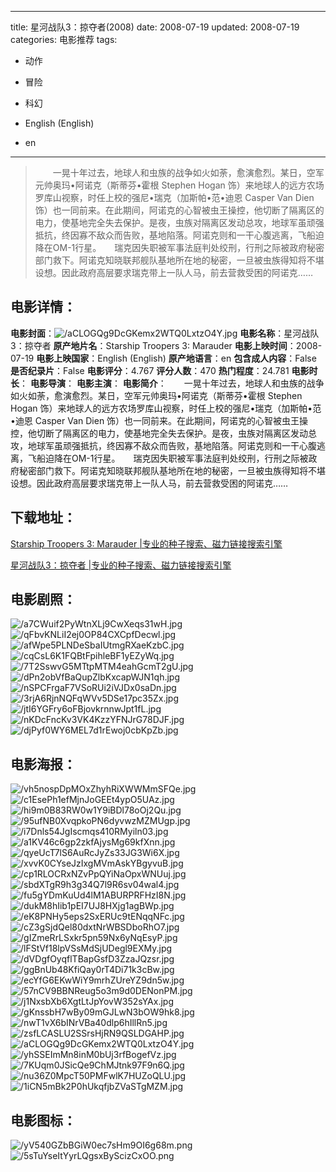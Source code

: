
---
title: 星河战队3：掠夺者(2008)
date: 2008-07-19
updated: 2008-07-19
categories: 电影推荐
tags:
- 动作
- 冒险
- 科幻

- English (English)
- en
---


> 　　一晃十年过去，地球人和虫族的战争如火如荼，愈演愈烈。某日，空军元帅奥玛•阿诺克（斯蒂芬•霍根 Stephen Hogan 饰）来地球人的远方农场罗库山视察，时任上校的强尼•瑞克（加斯帕•范•迪恩 Casper Van Dien 饰）也一同前来。在此期间，阿诺克的心智被虫王操控，他切断了隔离区的电力，使基地完全失去保护。是夜，虫族对隔离区发动总攻，地球军虽顽强抵抗，终因寡不敌众而告败，基地陷落。阿诺克则和一干心腹逃离，飞船迫降在OM-1行星。　　瑞克因失职被军事法庭判处绞刑，行刑之际被政府秘密部门救下。阿诺克知晓联邦舰队基地所在地的秘密，一旦被虫族得知将不堪设想。因此政府高层要求瑞克带上一队人马，前去营救受困的阿诺克……

## **电影详情**：

**电影封面**：<img src="https://image.tmdb.org/t/p/w200/aCLOGQg9DcGKemx2WTQ0LxtzO4Y.jpg" alt="/aCLOGQg9DcGKemx2WTQ0LxtzO4Y.jpg" title="/aCLOGQg9DcGKemx2WTQ0LxtzO4Y.jpg">
**电影名称**：星河战队3：掠夺者
**原产地片名**：Starship Troopers 3: Marauder
**电影上映时间**：2008-07-19
**电影上映国家**：English (English)
**原产地语言**：en
**包含成人内容**：False
**是否纪录片**：False
**电影评分**：4.767
**评分人数**：470
**热门程度**：24.781
**电影时长**：
**电影导演**：
**电影主演**：
**电影简介**：　　一晃十年过去，地球人和虫族的战争如火如荼，愈演愈烈。某日，空军元帅奥玛•阿诺克（斯蒂芬•霍根 Stephen Hogan 饰）来地球人的远方农场罗库山视察，时任上校的强尼•瑞克（加斯帕•范•迪恩 Casper Van Dien 饰）也一同前来。在此期间，阿诺克的心智被虫王操控，他切断了隔离区的电力，使基地完全失去保护。是夜，虫族对隔离区发动总攻，地球军虽顽强抵抗，终因寡不敌众而告败，基地陷落。阿诺克则和一干心腹逃离，飞船迫降在OM-1行星。　　瑞克因失职被军事法庭判处绞刑，行刑之际被政府秘密部门救下。阿诺克知晓联邦舰队基地所在地的秘密，一旦被虫族得知将不堪设想。因此政府高层要求瑞克带上一队人马，前去营救受困的阿诺克……

## **下载地址**：
[Starship Troopers 3: Marauder |专业的种子搜索、磁力链接搜索引擎](https://movie.amd794.com:2083/?search=Starship%20Troopers%203%3A%20Marauder&ordering=&mode=match_phrase&page_size=10&page=1)

[星河战队3：掠夺者 |专业的种子搜索、磁力链接搜索引擎](https://movie.amd794.com:2083/?search=%E6%98%9F%E6%B2%B3%E6%88%98%E9%98%9F3%EF%BC%9A%E6%8E%A0%E5%A4%BA%E8%80%85&ordering=&mode=match_phrase&page_size=10&page=1)
 

## **电影剧照**：
<img src="https://image.tmdb.org/t/p/original/a7CWuif2PyWtnXLj9CwXeqs31wH.jpg" alt="/a7CWuif2PyWtnXLj9CwXeqs31wH.jpg" title="/a7CWuif2PyWtnXLj9CwXeqs31wH.jpg"><img src="https://image.tmdb.org/t/p/original/qFbvKNLiI2ej0OP84CXCpfDecwl.jpg" alt="/qFbvKNLiI2ej0OP84CXCpfDecwl.jpg" title="/qFbvKNLiI2ej0OP84CXCpfDecwl.jpg"><img src="https://image.tmdb.org/t/p/original/afWpe5PLNDeSbaIUtmgRXaeKzbC.jpg" alt="/afWpe5PLNDeSbaIUtmgRXaeKzbC.jpg" title="/afWpe5PLNDeSbaIUtmgRXaeKzbC.jpg"><img src="https://image.tmdb.org/t/p/original/cqCsL6K1FQBtFpihleBF1yEZyWq.jpg" alt="/cqCsL6K1FQBtFpihleBF1yEZyWq.jpg" title="/cqCsL6K1FQBtFpihleBF1yEZyWq.jpg"><img src="https://image.tmdb.org/t/p/original/7T2SswvG5MTtpMTM4eahGcmT2gU.jpg" alt="/7T2SswvG5MTtpMTM4eahGcmT2gU.jpg" title="/7T2SswvG5MTtpMTM4eahGcmT2gU.jpg"><img src="https://image.tmdb.org/t/p/original/dPn2obVfBaQupZlbKxcapWJN1qh.jpg" alt="/dPn2obVfBaQupZlbKxcapWJN1qh.jpg" title="/dPn2obVfBaQupZlbKxcapWJN1qh.jpg"><img src="https://image.tmdb.org/t/p/original/nSPCFrgaF7VSoRUi2iVJDx0saDn.jpg" alt="/nSPCFrgaF7VSoRUi2iVJDx0saDn.jpg" title="/nSPCFrgaF7VSoRUi2iVJDx0saDn.jpg"><img src="https://image.tmdb.org/t/p/original/3rjA6RjnNQFqWVv5DSe17pc35Zx.jpg" alt="/3rjA6RjnNQFqWVv5DSe17pc35Zx.jpg" title="/3rjA6RjnNQFqWVv5DSe17pc35Zx.jpg"><img src="https://image.tmdb.org/t/p/original/jtI6YGFry6oFBjovkrnnwJpt1fL.jpg" alt="/jtI6YGFry6oFBjovkrnnwJpt1fL.jpg" title="/jtI6YGFry6oFBjovkrnnwJpt1fL.jpg"><img src="https://image.tmdb.org/t/p/original/nKDcFncKv3VK4KzzYFNJrG78DJF.jpg" alt="/nKDcFncKv3VK4KzzYFNJrG78DJF.jpg" title="/nKDcFncKv3VK4KzzYFNJrG78DJF.jpg"><img src="https://image.tmdb.org/t/p/original/djPyf0WY6MEL7d1rEwoj0cbKpZb.jpg" alt="/djPyf0WY6MEL7d1rEwoj0cbKpZb.jpg" title="/djPyf0WY6MEL7d1rEwoj0cbKpZb.jpg">

## **电影海报**：
<img src="https://image.tmdb.org/t/p/original/vh5nospDpMOxZhyhRiXWWMmSFQe.jpg" alt="/vh5nospDpMOxZhyhRiXWWMmSFQe.jpg" title="/vh5nospDpMOxZhyhRiXWWMmSFQe.jpg"><img src="https://image.tmdb.org/t/p/original/c1EsePh1efMjnJoGEEt4ypO5UAz.jpg" alt="/c1EsePh1efMjnJoGEEt4ypO5UAz.jpg" title="/c1EsePh1efMjnJoGEEt4ypO5UAz.jpg"><img src="https://image.tmdb.org/t/p/original/hi9m0B83RW0w1Y9iBDl78oOj2Qu.jpg" alt="/hi9m0B83RW0w1Y9iBDl78oOj2Qu.jpg" title="/hi9m0B83RW0w1Y9iBDl78oOj2Qu.jpg"><img src="https://image.tmdb.org/t/p/original/95ufNB0XvqpkoPN6dyvwzMZMUgp.jpg" alt="/95ufNB0XvqpkoPN6dyvwzMZMUgp.jpg" title="/95ufNB0XvqpkoPN6dyvwzMZMUgp.jpg"><img src="https://image.tmdb.org/t/p/original/i7Dnls54JgIscmqs410RMyiln03.jpg" alt="/i7Dnls54JgIscmqs410RMyiln03.jpg" title="/i7Dnls54JgIscmqs410RMyiln03.jpg"><img src="https://image.tmdb.org/t/p/original/a1KV46c6gp2zkfAjysMg69kfXnn.jpg" alt="/a1KV46c6gp2zkfAjysMg69kfXnn.jpg" title="/a1KV46c6gp2zkfAjysMg69kfXnn.jpg"><img src="https://image.tmdb.org/t/p/original/qyeUcT7lS6AuRcJyZs33JG3Wi6X.jpg" alt="/qyeUcT7lS6AuRcJyZs33JG3Wi6X.jpg" title="/qyeUcT7lS6AuRcJyZs33JG3Wi6X.jpg"><img src="https://image.tmdb.org/t/p/original/xvvK0CYseJzIxgMVmAskYBgyvuB.jpg" alt="/xvvK0CYseJzIxgMVmAskYBgyvuB.jpg" title="/xvvK0CYseJzIxgMVmAskYBgyvuB.jpg"><img src="https://image.tmdb.org/t/p/original/cp1RLOCRxNZvPpQYiNaOpxWNUuj.jpg" alt="/cp1RLOCRxNZvPpQYiNaOpxWNUuj.jpg" title="/cp1RLOCRxNZvPpQYiNaOpxWNUuj.jpg"><img src="https://image.tmdb.org/t/p/original/sbdXTgR9h3g34Q7l9R6sv04wal4.jpg" alt="/sbdXTgR9h3g34Q7l9R6sv04wal4.jpg" title="/sbdXTgR9h3g34Q7l9R6sv04wal4.jpg"><img src="https://image.tmdb.org/t/p/original/fu5gYDmKuUd4lM1ABURPRFHzI8N.jpg" alt="/fu5gYDmKuUd4lM1ABURPRFHzI8N.jpg" title="/fu5gYDmKuUd4lM1ABURPRFHzI8N.jpg"><img src="https://image.tmdb.org/t/p/original/dukM8hIib1pEI7UJ8HXjg1agBWp.jpg" alt="/dukM8hIib1pEI7UJ8HXjg1agBWp.jpg" title="/dukM8hIib1pEI7UJ8HXjg1agBWp.jpg"><img src="https://image.tmdb.org/t/p/original/eK8PNHy5eps2SxERUc9tENqqNFc.jpg" alt="/eK8PNHy5eps2SxERUc9tENqqNFc.jpg" title="/eK8PNHy5eps2SxERUc9tENqqNFc.jpg"><img src="https://image.tmdb.org/t/p/original/cZ3gSjdQel80dxtNrWBSDboRhO7.jpg" alt="/cZ3gSjdQel80dxtNrWBSDboRhO7.jpg" title="/cZ3gSjdQel80dxtNrWBSDboRhO7.jpg"><img src="https://image.tmdb.org/t/p/original/gIZmeRrLSxkr5pn59Nx6yNqEsyP.jpg" alt="/gIZmeRrLSxkr5pn59Nx6yNqEsyP.jpg" title="/gIZmeRrLSxkr5pn59Nx6yNqEsyP.jpg"><img src="https://image.tmdb.org/t/p/original/lFStVf18lpVSsMdSjUDegl9EXMy.jpg" alt="/lFStVf18lpVSsMdSjUDegl9EXMy.jpg" title="/lFStVf18lpVSsMdSjUDegl9EXMy.jpg"><img src="https://image.tmdb.org/t/p/original/dVDgfOyqflTBapGsfD3ZzaJQzsr.jpg" alt="/dVDgfOyqflTBapGsfD3ZzaJQzsr.jpg" title="/dVDgfOyqflTBapGsfD3ZzaJQzsr.jpg"><img src="https://image.tmdb.org/t/p/original/ggBnUb48KfiQay0rT4Di71k3cBw.jpg" alt="/ggBnUb48KfiQay0rT4Di71k3cBw.jpg" title="/ggBnUb48KfiQay0rT4Di71k3cBw.jpg"><img src="https://image.tmdb.org/t/p/original/ecYfG6EKwWiY9mrhZUreYZ9dn5w.jpg" alt="/ecYfG6EKwWiY9mrhZUreYZ9dn5w.jpg" title="/ecYfG6EKwWiY9mrhZUreYZ9dn5w.jpg"><img src="https://image.tmdb.org/t/p/original/57nCV9BBNReug5o3m9d0DENonPM.jpg" alt="/57nCV9BBNReug5o3m9d0DENonPM.jpg" title="/57nCV9BBNReug5o3m9d0DENonPM.jpg"><img src="https://image.tmdb.org/t/p/original/j1NxsbXb6XgtLtJpYovW352sYAx.jpg" alt="/j1NxsbXb6XgtLtJpYovW352sYAx.jpg" title="/j1NxsbXb6XgtLtJpYovW352sYAx.jpg"><img src="https://image.tmdb.org/t/p/original/gKnssbH7wBy09mGJLwN3bOW9hk8.jpg" alt="/gKnssbH7wBy09mGJLwN3bOW9hk8.jpg" title="/gKnssbH7wBy09mGJLwN3bOW9hk8.jpg"><img src="https://image.tmdb.org/t/p/original/nwT1vX6bINrVBa40dlp6hIllRn5.jpg" alt="/nwT1vX6bINrVBa40dlp6hIllRn5.jpg" title="/nwT1vX6bINrVBa40dlp6hIllRn5.jpg"><img src="https://image.tmdb.org/t/p/original/zsfLCASLU2SSrsHjRN9QSLDGAHP.jpg" alt="/zsfLCASLU2SSrsHjRN9QSLDGAHP.jpg" title="/zsfLCASLU2SSrsHjRN9QSLDGAHP.jpg"><img src="https://image.tmdb.org/t/p/original/aCLOGQg9DcGKemx2WTQ0LxtzO4Y.jpg" alt="/aCLOGQg9DcGKemx2WTQ0LxtzO4Y.jpg" title="/aCLOGQg9DcGKemx2WTQ0LxtzO4Y.jpg"><img src="https://image.tmdb.org/t/p/original/yhSSEImMn8inM0bUj3rfBogefVz.jpg" alt="/yhSSEImMn8inM0bUj3rfBogefVz.jpg" title="/yhSSEImMn8inM0bUj3rfBogefVz.jpg"><img src="https://image.tmdb.org/t/p/original/7KUqm0JSicQe9ChMJtnk97F9n6Q.jpg" alt="/7KUqm0JSicQe9ChMJtnk97F9n6Q.jpg" title="/7KUqm0JSicQe9ChMJtnk97F9n6Q.jpg"><img src="https://image.tmdb.org/t/p/original/nu36Z0MpcT50PMFwlK7HUZoQLU.jpg" alt="/nu36Z0MpcT50PMFwlK7HUZoQLU.jpg" title="/nu36Z0MpcT50PMFwlK7HUZoQLU.jpg"><img src="https://image.tmdb.org/t/p/original/1iCN5mBk2P0hUkqfjbZVaSTgMZM.jpg" alt="/1iCN5mBk2P0hUkqfjbZVaSTgMZM.jpg" title="/1iCN5mBk2P0hUkqfjbZVaSTgMZM.jpg">

## **电影图标**：
<img src="https://image.tmdb.org/t/p/original/yV540GZbBGiW0ec7sHm9OI6g68m.png" alt="/yV540GZbBGiW0ec7sHm9OI6g68m.png" title="/yV540GZbBGiW0ec7sHm9OI6g68m.png"><img src="https://image.tmdb.org/t/p/original/5sTuYseItYyrLQgsxByScizCxOO.png" alt="/5sTuYseItYyrLQgsxByScizCxOO.png" title="/5sTuYseItYyrLQgsxByScizCxOO.png">
